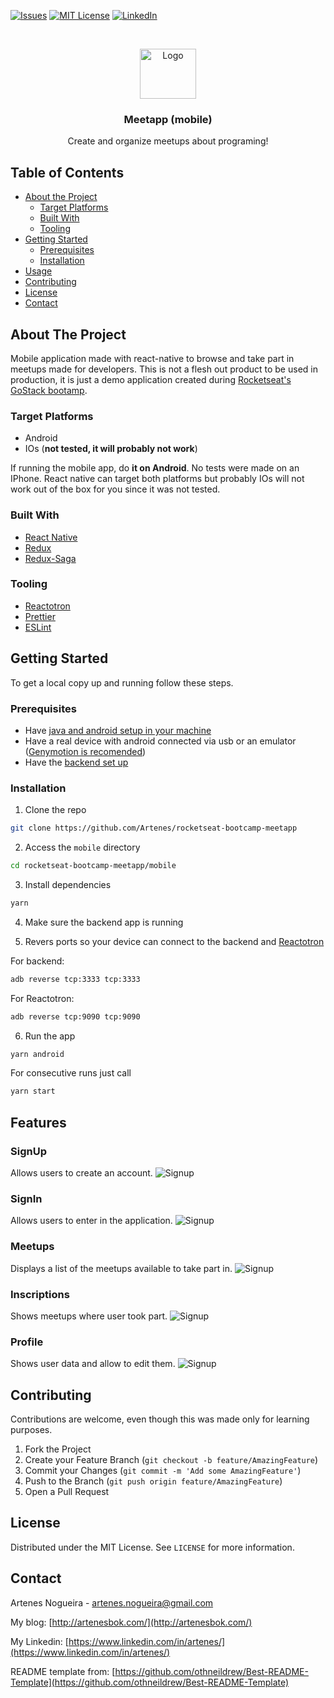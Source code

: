 [![Issues][issues-shield]][issues-url]
[![MIT License][license-shield]][license-url]
[![LinkedIn][linkedin-shield]][linkedin-url]

<br />
<p align="center">
  <a href="https://github.com/Artenes/rocketseat-bootcamp-meetapp/tree/master/backend">
    <img src="https://i.imgur.com/GiiNYKp.jpg" alt="Logo" width="90" height="80">
  </a>

  <h3 align="center">Meetapp (mobile)</h3>

  <p align="center">
    Create and organize meetups about programing!
    <br />
  </p>
</p>

## Table of Contents

* [About the Project](#about-the-project)
  * [Target Platforms](#target-platforms)
  * [Built With](#built-with)
  * [Tooling](#tooling)
* [Getting Started](#getting-started)
  * [Prerequisites](#prerequisites)
  * [Installation](#installation)
* [Usage](#usage)
* [Contributing](#contributing)
* [License](#license)
* [Contact](#contact)

## About The Project

Mobile application made with react-native to browse and take part in meetups made for developers. This is not a flesh out product to be used in production, it is just a demo application created during [Rocketseat's GoStack bootamp](https://rocketseat.com.br/bootcamp).

### Target Platforms

- Android
- IOs (**not tested, it will probably not work**)

If running the mobile app, do **it on Android**. No tests were made on an IPhone. React native can target both platforms but probably IOs will not work out of the box for you since it was not tested.

### Built With

* [React Native](https://facebook.github.io/react-native/)
* [Redux](https://redux.js.org/)
* [Redux-Saga](https://redux-saga.js.org/)

### Tooling

* [Reactotron](https://github.com/infinitered/reactotron)
* [Prettier](https://prettier.io/)
* [ESLint](https://eslint.org/)

## Getting Started

To get a local copy up and running follow these steps.

### Prerequisites

* Have [java and android setup in your machine](https://www.decoide.org/react-native/docs/android-setup.html)
* Have a real device with android connected via usb or an emulator ([Genymotion is recomended](https://www.genymotion.com))
* Have the [backend set up](https://github.com/Artenes/rocketseat-bootcamp-meetapp/tree/master/backend)

### Installation

1. Clone the repo
```sh
git clone https://github.com/Artenes/rocketseat-bootcamp-meetapp
```

2. Access the `mobile` directory
```sh
cd rocketseat-bootcamp-meetapp/mobile
```

3. Install dependencies
```sh
yarn
```

4. Make sure the backend app is running

5. Revers ports so your device can connect to the backend and [Reactotron](https://github.com/infinitered/reactotron)

For backend:
```sh
adb reverse tcp:3333 tcp:3333
```

For Reactotron:
```sh
adb reverse tcp:9090 tcp:9090
```

6. Run the app
```sh
yarn android
```

For consecutive runs just call
```sh
yarn start
```

## Features

### SignUp
Allows users to create an account.
![Signup](images/signup.png)

### SignIn
Allows users to enter in the application.
![Signup](images/signin.png)

### Meetups
Displays a list of the meetups available to take part in.
![Signup](images/meetups.png)

### Inscriptions
Shows meetups where user took part.
![Signup](images/inscriptions.png)

### Profile
Shows user data and allow to edit them.
![Signup](images/profile.png)

## Contributing

Contributions are welcome, even though this was made only for learning purposes.

1. Fork the Project
2. Create your Feature Branch (`git checkout -b feature/AmazingFeature`)
3. Commit your Changes (`git commit -m 'Add some AmazingFeature'`)
4. Push to the Branch (`git push origin feature/AmazingFeature`)
5. Open a Pull Request

## License

Distributed under the MIT License. See `LICENSE` for more information.

## Contact

Artenes Nogueira - [artenes.nogueira@gmail.com](mailto:artenes.nogueira@gmail.com)

My blog: [http://artenesbok.com/](http://artenesbok.com/)

My Linkedin: [https://www.linkedin.com/in/artenes/](https://www.linkedin.com/in/artenes/)

README template from: [https://github.com/othneildrew/Best-README-Template](https://github.com/othneildrew/Best-README-Template)

[issues-shield]: https://img.shields.io/github/issues/othneildrew/Best-README-Template.svg?style=flat-square
[issues-url]: https://github.com/othneildrew/Best-README-Template/issues
[license-shield]: https://img.shields.io/github/license/othneildrew/Best-README-Template.svg?style=flat-square
[license-url]: https://github.com/othneildrew/Best-README-Template/blob/master/LICENSE.txt
[linkedin-shield]: https://img.shields.io/badge/-LinkedIn-black.svg?style=flat-square&logo=linkedin&colorB=555
[linkedin-url]: https://www.linkedin.com/in/artenes/
